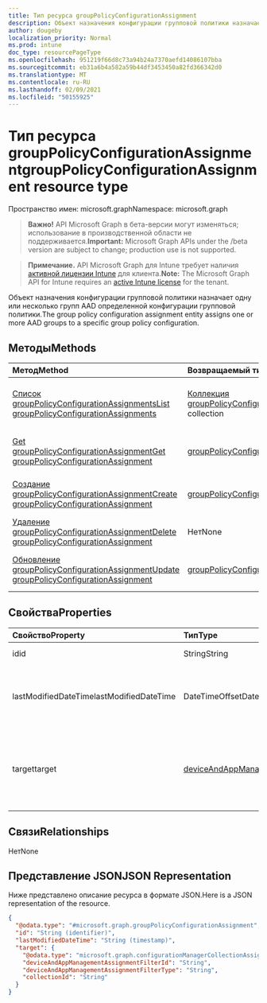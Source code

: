 ```yaml
---
title: Тип ресурса groupPolicyConfigurationAssignment
description: Объект назначения конфигурации групповой политики назначает одну или несколько групп AAD определенной конфигурации групповой политики.
author: dougeby
localization_priority: Normal
ms.prod: intune
doc_type: resourcePageType
ms.openlocfilehash: 951219f66d8c73a94b24a7370aefd14086107bba
ms.sourcegitcommit: eb31a6b4a582a59b44df3453450a82fd366342d0
ms.translationtype: MT
ms.contentlocale: ru-RU
ms.lasthandoff: 02/09/2021
ms.locfileid: "50155925"
---
```

# <a name="grouppolicyconfigurationassignment-resource-type"></a><span data-ttu-id="677df-103">Тип ресурса groupPolicyConfigurationAssignment</span><span class="sxs-lookup"><span data-stu-id="677df-103">groupPolicyConfigurationAssignment resource type</span></span>

<span data-ttu-id="677df-104">Пространство имен: microsoft.graph</span><span class="sxs-lookup"><span data-stu-id="677df-104">Namespace: microsoft.graph</span></span>

> <span data-ttu-id="677df-105">**Важно!** API Microsoft Graph в бета-версии могут изменяться; использование в производственной области не поддерживается.</span><span class="sxs-lookup"><span data-stu-id="677df-105">**Important:** Microsoft Graph APIs under the /beta version are subject to change; production use is not supported.</span></span>

> <span data-ttu-id="677df-106">**Примечание.** API Microsoft Graph для Intune требует наличия [активной лицензии Intune](https://go.microsoft.com/fwlink/?linkid=839381) для клиента.</span><span class="sxs-lookup"><span data-stu-id="677df-106">**Note:** The Microsoft Graph API for Intune requires an [active Intune license](https://go.microsoft.com/fwlink/?linkid=839381) for the tenant.</span></span>

<span data-ttu-id="677df-107">Объект назначения конфигурации групповой политики назначает одну или несколько групп AAD определенной конфигурации групповой политики.</span><span class="sxs-lookup"><span data-stu-id="677df-107">The group policy configuration assignment entity assigns one or more AAD groups to a specific group policy configuration.</span></span>

## <a name="methods"></a><span data-ttu-id="677df-108">Методы</span><span class="sxs-lookup"><span data-stu-id="677df-108">Methods</span></span>
|<span data-ttu-id="677df-109">Метод</span><span class="sxs-lookup"><span data-stu-id="677df-109">Method</span></span>|<span data-ttu-id="677df-110">Возвращаемый тип</span><span class="sxs-lookup"><span data-stu-id="677df-110">Return Type</span></span>|<span data-ttu-id="677df-111">Описание</span><span class="sxs-lookup"><span data-stu-id="677df-111">Description</span></span>|
|:---|:---|:---|
|[<span data-ttu-id="677df-112">Список groupPolicyConfigurationAssignments</span><span class="sxs-lookup"><span data-stu-id="677df-112">List groupPolicyConfigurationAssignments</span></span>](../api/intune-grouppolicy-grouppolicyconfigurationassignment-list.md)|<span data-ttu-id="677df-113">[Коллекция groupPolicyConfigurationAssignment](../resources/intune-grouppolicy-grouppolicyconfigurationassignment.md)</span><span class="sxs-lookup"><span data-stu-id="677df-113">[groupPolicyConfigurationAssignment](../resources/intune-grouppolicy-grouppolicyconfigurationassignment.md) collection</span></span>|<span data-ttu-id="677df-114">Список свойств и связей объектов [groupPolicyConfigurationAssignment.](../resources/intune-grouppolicy-grouppolicyconfigurationassignment.md)</span><span class="sxs-lookup"><span data-stu-id="677df-114">List properties and relationships of the [groupPolicyConfigurationAssignment](../resources/intune-grouppolicy-grouppolicyconfigurationassignment.md) objects.</span></span>|
|[<span data-ttu-id="677df-115">Get groupPolicyConfigurationAssignment</span><span class="sxs-lookup"><span data-stu-id="677df-115">Get groupPolicyConfigurationAssignment</span></span>](../api/intune-grouppolicy-grouppolicyconfigurationassignment-get.md)|[<span data-ttu-id="677df-116">groupPolicyConfigurationAssignment</span><span class="sxs-lookup"><span data-stu-id="677df-116">groupPolicyConfigurationAssignment</span></span>](../resources/intune-grouppolicy-grouppolicyconfigurationassignment.md)|<span data-ttu-id="677df-117">Чтение свойств и связей объекта [groupPolicyConfigurationAssignment.](../resources/intune-grouppolicy-grouppolicyconfigurationassignment.md)</span><span class="sxs-lookup"><span data-stu-id="677df-117">Read properties and relationships of the [groupPolicyConfigurationAssignment](../resources/intune-grouppolicy-grouppolicyconfigurationassignment.md) object.</span></span>|
|[<span data-ttu-id="677df-118">Создание groupPolicyConfigurationAssignment</span><span class="sxs-lookup"><span data-stu-id="677df-118">Create groupPolicyConfigurationAssignment</span></span>](../api/intune-grouppolicy-grouppolicyconfigurationassignment-create.md)|[<span data-ttu-id="677df-119">groupPolicyConfigurationAssignment</span><span class="sxs-lookup"><span data-stu-id="677df-119">groupPolicyConfigurationAssignment</span></span>](../resources/intune-grouppolicy-grouppolicyconfigurationassignment.md)|<span data-ttu-id="677df-120">Создание объекта [groupPolicyConfigurationAssignment.](../resources/intune-grouppolicy-grouppolicyconfigurationassignment.md)</span><span class="sxs-lookup"><span data-stu-id="677df-120">Create a new [groupPolicyConfigurationAssignment](../resources/intune-grouppolicy-grouppolicyconfigurationassignment.md) object.</span></span>|
|[<span data-ttu-id="677df-121">Удаление groupPolicyConfigurationAssignment</span><span class="sxs-lookup"><span data-stu-id="677df-121">Delete groupPolicyConfigurationAssignment</span></span>](../api/intune-grouppolicy-grouppolicyconfigurationassignment-delete.md)|<span data-ttu-id="677df-122">Нет</span><span class="sxs-lookup"><span data-stu-id="677df-122">None</span></span>|<span data-ttu-id="677df-123">Удаляет [groupPolicyConfigurationAssignment.](../resources/intune-grouppolicy-grouppolicyconfigurationassignment.md)</span><span class="sxs-lookup"><span data-stu-id="677df-123">Deletes a [groupPolicyConfigurationAssignment](../resources/intune-grouppolicy-grouppolicyconfigurationassignment.md).</span></span>|
|[<span data-ttu-id="677df-124">Обновление groupPolicyConfigurationAssignment</span><span class="sxs-lookup"><span data-stu-id="677df-124">Update groupPolicyConfigurationAssignment</span></span>](../api/intune-grouppolicy-grouppolicyconfigurationassignment-update.md)|[<span data-ttu-id="677df-125">groupPolicyConfigurationAssignment</span><span class="sxs-lookup"><span data-stu-id="677df-125">groupPolicyConfigurationAssignment</span></span>](../resources/intune-grouppolicy-grouppolicyconfigurationassignment.md)|<span data-ttu-id="677df-126">Обновление свойств объекта [groupPolicyConfigurationAssignment.](../resources/intune-grouppolicy-grouppolicyconfigurationassignment.md)</span><span class="sxs-lookup"><span data-stu-id="677df-126">Update the properties of a [groupPolicyConfigurationAssignment](../resources/intune-grouppolicy-grouppolicyconfigurationassignment.md) object.</span></span>|

## <a name="properties"></a><span data-ttu-id="677df-127">Свойства</span><span class="sxs-lookup"><span data-stu-id="677df-127">Properties</span></span>
|<span data-ttu-id="677df-128">Свойство</span><span class="sxs-lookup"><span data-stu-id="677df-128">Property</span></span>|<span data-ttu-id="677df-129">Тип</span><span class="sxs-lookup"><span data-stu-id="677df-129">Type</span></span>|<span data-ttu-id="677df-130">Описание</span><span class="sxs-lookup"><span data-stu-id="677df-130">Description</span></span>|
|:---|:---|:---|
|<span data-ttu-id="677df-131">id</span><span class="sxs-lookup"><span data-stu-id="677df-131">id</span></span>|<span data-ttu-id="677df-132">String</span><span class="sxs-lookup"><span data-stu-id="677df-132">String</span></span>|<span data-ttu-id="677df-133">Ключ объекта.</span><span class="sxs-lookup"><span data-stu-id="677df-133">Key of the entity.</span></span>|
|<span data-ttu-id="677df-134">lastModifiedDateTime</span><span class="sxs-lookup"><span data-stu-id="677df-134">lastModifiedDateTime</span></span>|<span data-ttu-id="677df-135">DateTimeOffset</span><span class="sxs-lookup"><span data-stu-id="677df-135">DateTimeOffset</span></span>|<span data-ttu-id="677df-136">Дата и время последнего изменения объекта.</span><span class="sxs-lookup"><span data-stu-id="677df-136">The date and time the entity was last modified.</span></span>|
|<span data-ttu-id="677df-137">target</span><span class="sxs-lookup"><span data-stu-id="677df-137">target</span></span>|[<span data-ttu-id="677df-138">deviceAndAppManagementAssignmentTarget</span><span class="sxs-lookup"><span data-stu-id="677df-138">deviceAndAppManagementAssignmentTarget</span></span>](../resources/intune-shared-deviceandappmanagementassignmenttarget.md)|<span data-ttu-id="677df-139">Тип групп, нацеленных на конфигурацию групповой политики.</span><span class="sxs-lookup"><span data-stu-id="677df-139">The type of groups targeted the group policy configuration.</span></span>|

## <a name="relationships"></a><span data-ttu-id="677df-140">Связи</span><span class="sxs-lookup"><span data-stu-id="677df-140">Relationships</span></span>
<span data-ttu-id="677df-141">Нет</span><span class="sxs-lookup"><span data-stu-id="677df-141">None</span></span>

## <a name="json-representation"></a><span data-ttu-id="677df-142">Представление JSON</span><span class="sxs-lookup"><span data-stu-id="677df-142">JSON Representation</span></span>
<span data-ttu-id="677df-143">Ниже представлено описание ресурса в формате JSON.</span><span class="sxs-lookup"><span data-stu-id="677df-143">Here is a JSON representation of the resource.</span></span>
<!-- {
  "blockType": "resource",
  "keyProperty": "id",
  "@odata.type": "microsoft.graph.groupPolicyConfigurationAssignment"
}
-->
``` json
{
  "@odata.type": "#microsoft.graph.groupPolicyConfigurationAssignment",
  "id": "String (identifier)",
  "lastModifiedDateTime": "String (timestamp)",
  "target": {
    "@odata.type": "microsoft.graph.configurationManagerCollectionAssignmentTarget",
    "deviceAndAppManagementAssignmentFilterId": "String",
    "deviceAndAppManagementAssignmentFilterType": "String",
    "collectionId": "String"
  }
}
```




